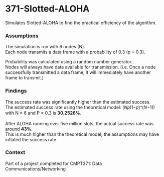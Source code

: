 # 371-Slotted-ALOHA
Simulates Slotted-ALOHA to find the practical efficiency of the algorithm.

### Assumptions
The simulation is run with 6 nodes (N). <br>
Each node transmits a data frame with a probability of 0.3 (p = 0.3). <br>

Probability was calculated using a random number generator. <br>
Nodes will always have data available for transmission. (i.e. Once a node
    successfully transmitted a data frame, it will immediately have another
    frame to transmit.)
### Findings
The success rate was significantly higher than the estimated success. <br>
The estimated success rate using the theoretical model: (𝑁𝑝(1−𝑝)^(𝑁−1))
with N = 6 and P = 0.3 is **30.2526%**. <br>
<br>
After ALOHA running over five million slots, the actual success rate was around **43%**.
<br>
This is much higher than the theoretical model; the assumptions may have
inflated the success rate.

### Context
Part of a project completed for CMPT371: Data Communications/Networking
